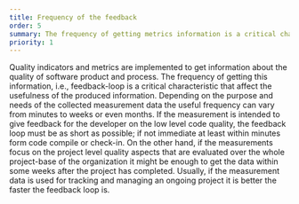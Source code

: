 ```yaml
---
title: Frequency of the feedback
order: 5
summary: The frequency of getting metrics information is a critical characteristic that affect the usefulness of the produced information
priority: 1
---
```

Quality indicators and metrics are implemented to get information about the quality of software product and process. The frequency of getting this information, i.e., feedback-loop is a critical characteristic that affect the usefulness of the produced information. Depending on the purpose and needs of the collected measurement data the useful frequency can vary from minutes to weeks or even months. If the measurement is intended to give feedback for the developer on the low level code quality, the feedback loop must be as short as possible; if not immediate at least within minutes form code compile or check-in. On the other hand, if the measurements focus on the project level quality aspects that are evaluated over the whole project-base of the organization it might be enough to get the data within some weeks after the project has completed. Usually, if the measurement data is used for tracking and managing an ongoing project it is better the faster the feedback loop is. 

